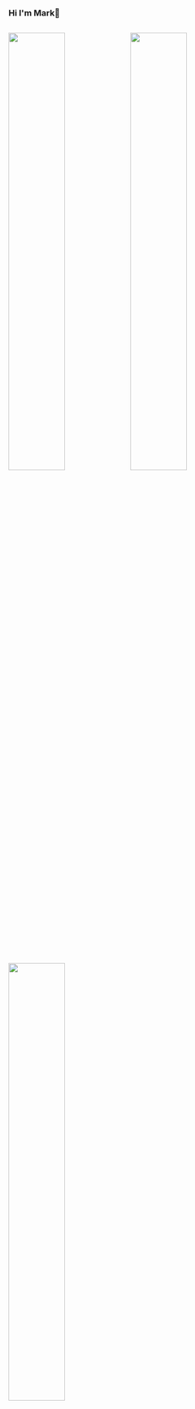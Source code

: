 ###  Hi I'm Mark👋

## 
<!-- [![Anurag's GitHub stats](https://github-readme-stats.vercel.app/api?username=markmark345&show_icons=true&theme=tokyonight)](https://github.com/anuraghazra/github-readme-stats)
[![Top Langs](https://github-readme-stats.vercel.app/api/top-langs/?username=markmark345&layout=compact&theme=tokyonight)](https://github.com/anuraghazra/github-readme-stats) -->

<img align="left" width="47%" src="https://github-readme-stats.vercel.app/api?username=markmark345&show_icons=true&theme=tokyonight"/>
<img align="left" width="47%" margin-left="10%" src="https://github-readme-streak-stats.herokuapp.com/?user=markmark345&"/>
<img align="left" width="47%" margin-left="10%" src="https://github-readme-stats.vercel.app/api/top-langs/?username=markmark345&layout=compact&theme=tokyonight"/>



